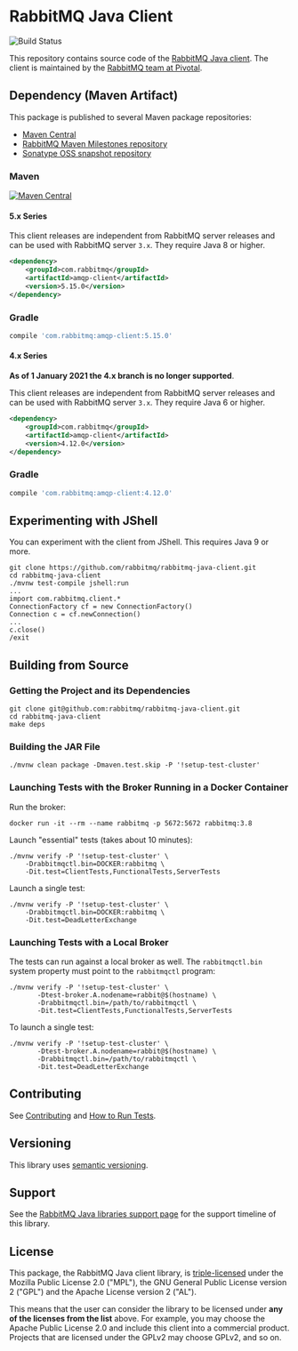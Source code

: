 # RabbitMQ Java Client

![Build Status](https://github.com/rabbitmq/rabbitmq-java-client/workflows/Build%20(Linux)/badge.svg?branch=main)


This repository contains source code of the [RabbitMQ Java client](https://www.rabbitmq.com/api-guide.html).
The client is maintained by the [RabbitMQ team at Pivotal](https://github.com/rabbitmq/).


## Dependency (Maven Artifact)

This package is published to several Maven package repositories:

* [Maven Central](https://search.maven.org/#search%7Cga%7C1%7Cg%3Acom.rabbitmq%20a%3Aamqp-client)
* [RabbitMQ Maven Milestones repository](https://packagecloud.io/rabbitmq/maven-milestones) 
* [Sonatype OSS snapshot repository](https://oss.sonatype.org/content/repositories/snapshots/com/rabbitmq/amqp-client/)

### Maven

[![Maven Central](https://maven-badges.herokuapp.com/maven-central/com.rabbitmq/amqp-client/badge.svg)](https://maven-badges.herokuapp.com/maven-central/com.rabbitmq/amqp-client)

#### 5.x Series

This client releases are independent from RabbitMQ server releases and can be used with RabbitMQ server `3.x`.
They require Java 8 or higher.

``` xml
<dependency>
    <groupId>com.rabbitmq</groupId>
    <artifactId>amqp-client</artifactId>
    <version>5.15.0</version>
</dependency>
```

### Gradle

``` groovy
compile 'com.rabbitmq:amqp-client:5.15.0'
```

#### 4.x Series

**As of 1 January 2021 the 4.x branch is no longer supported**.

This client releases are independent from RabbitMQ server releases and can be used with RabbitMQ server `3.x`.
They require Java 6 or higher.

``` xml
<dependency>
    <groupId>com.rabbitmq</groupId>
    <artifactId>amqp-client</artifactId>
    <version>4.12.0</version>
</dependency>
```

### Gradle

``` groovy
compile 'com.rabbitmq:amqp-client:4.12.0'
```

## Experimenting with JShell

You can experiment with the client from JShell. This requires Java 9 or more.

```
git clone https://github.com/rabbitmq/rabbitmq-java-client.git
cd rabbitmq-java-client
./mvnw test-compile jshell:run
...
import com.rabbitmq.client.*
ConnectionFactory cf = new ConnectionFactory()
Connection c = cf.newConnection()
...
c.close()
/exit
```

## Building from Source

### Getting the Project and its Dependencies

```
git clone git@github.com:rabbitmq/rabbitmq-java-client.git
cd rabbitmq-java-client
make deps
```

### Building the JAR File

```
./mvnw clean package -Dmaven.test.skip -P '!setup-test-cluster'
```

### Launching Tests with the Broker Running in a Docker Container

Run the broker:

```
docker run -it --rm --name rabbitmq -p 5672:5672 rabbitmq:3.8
```

Launch "essential" tests (takes about 10 minutes):

```
./mvnw verify -P '!setup-test-cluster' \
    -Drabbitmqctl.bin=DOCKER:rabbitmq \
    -Dit.test=ClientTests,FunctionalTests,ServerTests
```

Launch a single test:

```
./mvnw verify -P '!setup-test-cluster' \
    -Drabbitmqctl.bin=DOCKER:rabbitmq \
    -Dit.test=DeadLetterExchange
```

### Launching Tests with a Local Broker

The tests can run against a local broker as well. The `rabbitmqctl.bin`
system property must point to the `rabbitmqctl` program:

```
./mvnw verify -P '!setup-test-cluster' \
       -Dtest-broker.A.nodename=rabbit@$(hostname) \
       -Drabbitmqctl.bin=/path/to/rabbitmqctl \
       -Dit.test=ClientTests,FunctionalTests,ServerTests
```

To launch a single test:

```
./mvnw verify -P '!setup-test-cluster' \
       -Dtest-broker.A.nodename=rabbit@$(hostname) \
       -Drabbitmqctl.bin=/path/to/rabbitmqctl \
       -Dit.test=DeadLetterExchange
```

## Contributing

See [Contributing](./CONTRIBUTING.md) and [How to Run Tests](./RUNNING_TESTS.md).

## Versioning

This library uses [semantic versioning](https://semver.org/).

## Support

See the [RabbitMQ Java libraries support page](https://www.rabbitmq.com/java-versions.html)
for the support timeline of this library.

## License

This package, the RabbitMQ Java client library, is [triple-licensed](https://www.rabbitmq.com/api-guide.html#license) under
the Mozilla Public License 2.0 ("MPL"), the GNU General Public License
version 2 ("GPL") and the Apache License version 2 ("AL").

This means that the user can consider the library to be licensed under **any of the licenses from the list** above.
For example, you may choose the Apache Public License 2.0 and include this client into a commercial product.
Projects that are licensed under the GPLv2 may choose GPLv2, and so on.
